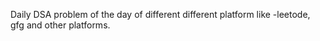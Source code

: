 Daily DSA problem of the day of different different platform like -leetode, gfg and other platforms.
